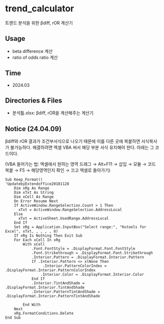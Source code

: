 # trend_calculator
트렌드 분석을 위한 βdiff, rOR 계산기

## Usage
* beta difference 계산
* ratio of odds ratio 계산

## Time
* 2024.03

## Directories & Files
* 분석틀.xlsx: βdiff, rOR을 계산해주는 계산기

## Notice (24.04.09)
βdiff와 rOR 결과가 조건부서식으로 나오기 때문에 이를 다른 곳에 복붙하면 서식복사가 불가능하다. 해결하려면 엑셀 VBA 써서 해당 부분 서식 유지해야 한다. 아래는 그 코드이다.

(VBA 들어가는 법: 엑셀에서 원하는 영역 드래그 → Alt+F11 → 삽입 → 모듈 → 코드 복붙 → F5 → 해당영역인지 확인 → 끄고 엑셀로 돌아가기)
```
Sub Keep_Format()
'UpdatebyExtendoffice20181128
    Dim xRg As Range
    Dim xTxt As String
    Dim xCell As Range
    On Error Resume Next
    If ActiveWindow.RangeSelection.Count > 1 Then
      xTxt = ActiveWindow.RangeSelection.AddressLocal
    Else
      xTxt = ActiveSheet.UsedRange.AddressLocal
    End If
    Set xRg = Application.InputBox("Select range:", "Kutools for Excel", xTxt, , , , , 8)
    If xRg Is Nothing Then Exit Sub
    For Each xCell In xRg
        With xCell
            .Font.FontStyle = .DisplayFormat.Font.FontStyle
            .Font.Strikethrough = .DisplayFormat.Font.Strikethrough
            .Interior.Pattern = .DisplayFormat.Interior.Pattern
            If .Interior.Pattern <> xlNone Then
                 .Interior.PatternColorIndex = .DisplayFormat.Interior.PatternColorIndex
                .Interior.Color = .DisplayFormat.Interior.Color
            End If
            .Interior.TintAndShade = .DisplayFormat.Interior.TintAndShade
            .Interior.PatternTintAndShade = .DisplayFormat.Interior.PatternTintAndShade

        End With
    Next
    xRg.FormatConditions.Delete
End Sub
```

